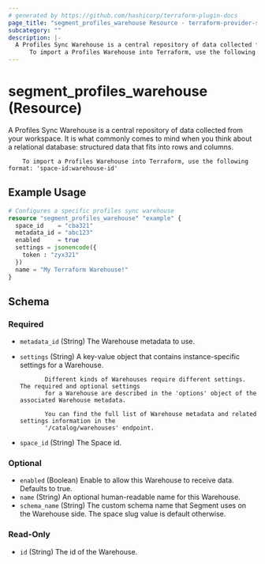 ```yaml
---
# generated by https://github.com/hashicorp/terraform-plugin-docs
page_title: "segment_profiles_warehouse Resource - terraform-provider-segment"
subcategory: ""
description: |-
  A Profiles Sync Warehouse is a central repository of data collected from your workspace. It is what commonly comes to mind when you think about a relational database: structured data that fits into rows and columns.
      To import a Profiles Warehouse into Terraform, use the following format: 'space-id:warehouse-id'
---
```


# segment_profiles_warehouse (Resource)

A Profiles Sync Warehouse is a central repository of data collected from your workspace. It is what commonly comes to mind when you think about a relational database: structured data that fits into rows and columns.
		
		To import a Profiles Warehouse into Terraform, use the following format: 'space-id:warehouse-id'

## Example Usage

```terraform
# Configures a specific profiles sync warehouse
resource "segment_profiles_warehouse" "example" {
  space_id    = "cba321"
  metadata_id = "abc123"
  enabled     = true
  settings = jsonencode({
    token : "zyx321"
  })
  name = "My Terraform Warehouse!"
}
```

<!-- schema generated by tfplugindocs -->
## Schema

### Required

- `metadata_id` (String) The Warehouse metadata to use.
- `settings` (String) A key-value object that contains instance-specific settings for a Warehouse.
			
			 Different kinds of Warehouses require different settings. The required and optional settings
			 for a Warehouse are described in the 'options' object of the associated Warehouse metadata.
			
			 You can find the full list of Warehouse metadata and related settings information in the
			 '/catalog/warehouses' endpoint.
- `space_id` (String) The Space id.

### Optional

- `enabled` (Boolean) Enable to allow this Warehouse to receive data. Defaults to true.
- `name` (String) An optional human-readable name for this Warehouse.
- `schema_name` (String) The custom schema name that Segment uses on the Warehouse side. The space slug value is default otherwise.

### Read-Only

- `id` (String) The id of the Warehouse.
